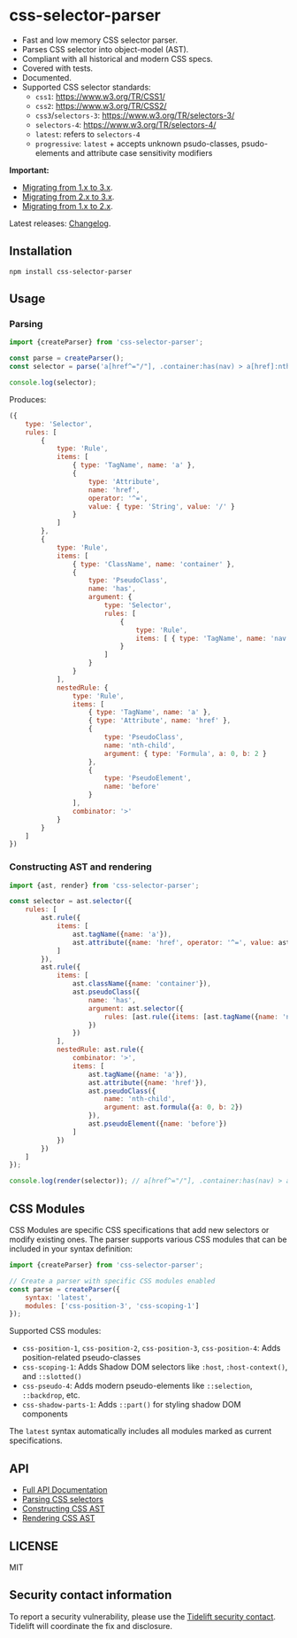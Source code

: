 css-selector-parser
===================

* Fast and low memory CSS selector parser.
* Parses CSS selector into object-model (AST).
* Compliant with all historical and modern CSS specs.
* Covered with tests.
* Documented.
* Supported CSS selector standards:
    * `css1`: https://www.w3.org/TR/CSS1/
    * `css2`: https://www.w3.org/TR/CSS2/
    * `css3`/`selectors-3`: https://www.w3.org/TR/selectors-3/
    * `selectors-4`: https://www.w3.org/TR/selectors-4/
    * `latest`: refers to `selectors-4`
    * `progressive`: `latest` + accepts unknown psudo-classes, psudo-elements and attribute case sensitivity modifiers

**Important:**
 * [Migrating from 1.x to 3.x](CHANGELOG.md#migrating-from-1x-to-3x).
 * [Migrating from 2.x to 3.x](CHANGELOG.md#migrating-from-2x-to-3x).
 * [Migrating from 1.x to 2.x](CHANGELOG.md#220).

Latest releases: [Changelog](CHANGELOG.md).

Installation
------------

```
npm install css-selector-parser
```

Usage
-----

### Parsing

```javascript
import {createParser} from 'css-selector-parser';

const parse = createParser();
const selector = parse('a[href^="/"], .container:has(nav) > a[href]:nth-child(2)::before');

console.log(selector);
```

Produces:

```javascript
({
    type: 'Selector',
    rules: [
        {
            type: 'Rule',
            items: [
                { type: 'TagName', name: 'a' },
                {
                    type: 'Attribute',
                    name: 'href',
                    operator: '^=',
                    value: { type: 'String', value: '/' }
                }
            ]
        },
        {
            type: 'Rule',
            items: [
                { type: 'ClassName', name: 'container' },
                {
                    type: 'PseudoClass',
                    name: 'has',
                    argument: {
                        type: 'Selector',
                        rules: [
                            {
                                type: 'Rule',
                                items: [ { type: 'TagName', name: 'nav' } ]
                            }
                        ]
                    }
                }
            ],
            nestedRule: {
                type: 'Rule',
                items: [
                    { type: 'TagName', name: 'a' },
                    { type: 'Attribute', name: 'href' },
                    {
                        type: 'PseudoClass',
                        name: 'nth-child',
                        argument: { type: 'Formula', a: 0, b: 2 }
                    },
                    {
                        type: 'PseudoElement',
                        name: 'before'
                    }
                ],
                combinator: '>'
            }
        }
    ]
})
```

### Constructing AST and rendering

```javascript
import {ast, render} from 'css-selector-parser';

const selector = ast.selector({
    rules: [
        ast.rule({
            items: [
                ast.tagName({name: 'a'}),
                ast.attribute({name: 'href', operator: '^=', value: ast.string({value: '/'})})
            ]
        }),
        ast.rule({
            items: [
                ast.className({name: 'container'}),
                ast.pseudoClass({
                    name: 'has',
                    argument: ast.selector({
                        rules: [ast.rule({items: [ast.tagName({name: 'nav'})]})]
                    })
                })
            ],
            nestedRule: ast.rule({
                combinator: '>',
                items: [
                    ast.tagName({name: 'a'}),
                    ast.attribute({name: 'href'}),
                    ast.pseudoClass({
                        name: 'nth-child',
                        argument: ast.formula({a: 0, b: 2})
                    }),
                    ast.pseudoElement({name: 'before'})
                ]
            })
        })
    ]
});

console.log(render(selector)); // a[href^="/"], .container:has(nav) > a[href]:nth-child(2)::before
```

CSS Modules
-----------

CSS Modules are specific CSS specifications that add new selectors or modify existing ones.
The parser supports various CSS modules that can be included in your syntax definition:

```javascript
import {createParser} from 'css-selector-parser';

// Create a parser with specific CSS modules enabled
const parse = createParser({
    syntax: 'latest',
    modules: ['css-position-3', 'css-scoping-1']
});
```

Supported CSS modules:

* `css-position-1`, `css-position-2`, `css-position-3`, `css-position-4`: Adds position-related pseudo-classes
* `css-scoping-1`: Adds Shadow DOM selectors like `:host`, `:host-context()`, and `::slotted()`
* `css-pseudo-4`: Adds modern pseudo-elements like `::selection`, `::backdrop`, etc.
* `css-shadow-parts-1`: Adds `::part()` for styling shadow DOM components

The `latest` syntax automatically includes all modules marked as current specifications.

API
---

* [Full API Documentation](docs/modules.md)
* [Parsing CSS selectors](docs/modules.md#createParser)
* [Constructing CSS AST](docs/modules.md#ast)
* [Rendering CSS AST](docs/modules.md#render)

LICENSE
-------

MIT

## Security contact information

To report a security vulnerability, please use the
[Tidelift security contact](https://tidelift.com/security).
Tidelift will coordinate the fix and disclosure.

